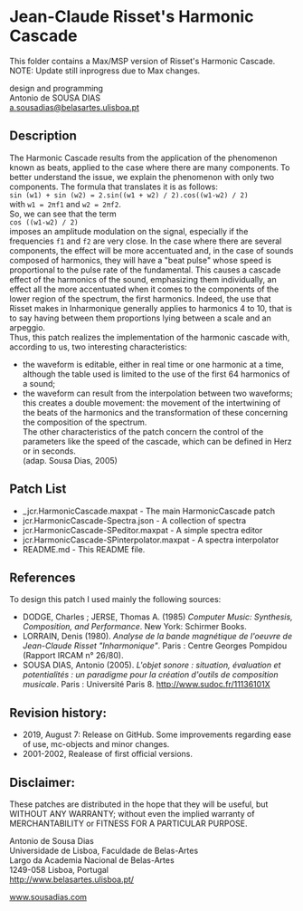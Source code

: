 # Jean-Claude Risset's Harmonic Cascade
This folder contains a Max/MSP version of Risset's Harmonic Cascade.<br>
NOTE: Update still inprogress due to Max changes.

design and programming<br>
Antonio de SOUSA DIAS<br>
a.sousadias@belasartes.ulisboa.pt


## Description
The Harmonic Cascade results from the application of the phenomenon known as beats, applied to the case where there are many components. To better understand the issue, we explain the phenomenon with only two components. The formula that translates it is as follows:<br/>
`sin (w1) + sin (w2) = 2.sin((w1 + w2) / 2).cos((w1-w2) / 2)`<br/>
with `w1 = 2πf1` and `w2 = 2πf2`.<br/>
So, we can see that the term<br/>
`cos ((w1-w2) / 2)`<br/>
imposes an amplitude modulation on the signal, especially if the frequencies `f1` and `f2` are very close. In the case where there are several components, the effect will be more accentuated and, in the case of sounds composed of harmonics, they will have a "beat pulse" whose speed is proportional to the pulse rate of the fundamental. This causes a cascade effect of the harmonics of the sound, emphasizing them individually, an effect all the more accentuated when it comes to the components of the lower region of the spectrum, the first harmonics. Indeed, the use that Risset makes in Inharmonique generally applies to harmonics 4 to 10, that is to say having between them proportions lying between a scale and an arpeggio.<br/>
Thus, this patch realizes the implementation of the harmonic cascade with, according to us, two interesting characteristics:<br/>
- the waveform is editable, either in real time or one harmonic at a time, although the table used is limited to the use of the first 64 harmonics of a sound;<br/>
- the waveform can result from the interpolation between two waveforms; this creates a double movement: the movement of the intertwining of the beats of the harmonics and the transformation of these concerning the composition of the spectrum.<br/>
The other characteristics of the patch concern the control of the parameters like the speed of the cascade, which can be defined in Herz or in seconds.<br/>
(adap. Sousa Dias, 2005)<br/>

## Patch List
- \_jcr.HarmonicCascade.maxpat - The main HarmonicCascade patch<br/>
- jcr.HarmonicCascade-Spectra.json - A collection of spectra<br/>
- jcr.HarmonicCascade-SPeditor.maxpat - A simple spectra editor<br/>
- jcr.HarmonicCascade-SPinterpolator.maxpat - A spectra interpolator<br/>
- README.md - This README file.<br/>

## References
To design this patch I used mainly the following sources:<br>
- DODGE, Charles ; JERSE, Thomas A. (1985) _Computer Music: Synthesis, Composition, and Performance_. New York: Schirmer Books.
- LORRAIN, Denis (1980). _Analyse de la bande magnétique de l'oeuvre de Jean-Claude Risset "Inharmonique"_. Paris : Centre Georges Pompidou (Rapport IRCAM n° 26/80).
- SOUSA DIAS, Antonio (2005). _L'objet sonore : situation, évaluation et potentialités : un paradigme pour la création d'outils de composition musicale_. Paris : Université Paris 8. http://www.sudoc.fr/11136101X


## Revision history:
- 2019, August 7: Release on GitHub. Some improvements regarding ease of use, mc-objects and minor changes.
- 2001-2002, Realease of first official versions.

## Disclaimer:
These patches are distributed in the hope that they will be useful, but WITHOUT ANY WARRANTY; without even the implied warranty of MERCHANTABILITY or FITNESS FOR A PARTICULAR PURPOSE.<br>


Antonio de Sousa Dias<br>
Universidade de Lisboa, Faculdade de Belas-Artes<br>
Largo da Academia Nacional de Belas-Artes<br>
1249-058 Lisboa, Portugal<br>
http://www.belasartes.ulisboa.pt/

www.sousadias.com
